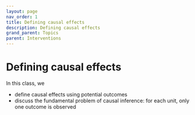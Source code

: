 ```yaml
---
layout: page
nav_order: 1
title: Defining causal effects
description: Defining causal effects
grand_parent: Topics
parent: Interventions
---
```


# Defining causal effects

In this class, we

- define causal effects using potential outcomes
- discuss the fundamental problem of causal inference: for each unit, only one outcome is observed